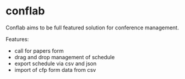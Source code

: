 # conflab

Conflab aims to be full featured solution for conference management. 

Features:
- call for papers form
- drag and drop management of schedule 
- export schedule via csv and json
- import of cfp form data from csv
